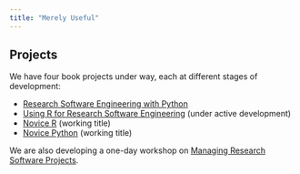 ```yaml
---
title: "Merely Useful"
---
```


## Projects

We have four book projects under way, each at different stages of development:

- [Research Software Engineering with Python](https://merely-useful.github.io/py-rse/)
- [Using R for Research Software Engineering](https://merely-useful.github.io/r-rse/) (under active development)
- [Novice R](https://merely-useful.github.io/novice-r/) (working title)
- [Novice Python](https://merely-useful.github.io/novice-python/) (working title)

We are also developing a one-day workshop on [Managing Research Software Projects](https://merely-useful.tech/mrsp/).